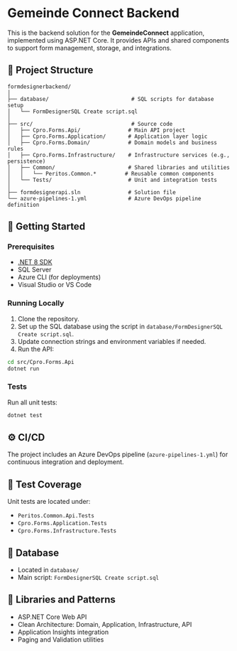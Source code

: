 
# Gemeinde Connect Backend

This is the backend solution for the **GemeindeConnect** application, implemented using ASP.NET Core. It provides APIs and shared components to support form management, storage, and integrations.

## 🧱 Project Structure

```
formdesignerbackend/
│
├── database/                          # SQL scripts for database setup
│   └── FormDesignerSQL Create script.sql
│
├── src/                               # Source code
│   ├── Cpro.Forms.Api/               # Main API project
│   ├── Cpro.Forms.Application/       # Application layer logic
│   ├── Cpro.Forms.Domain/            # Domain models and business rules
│   ├── Cpro.Forms.Infrastructure/    # Infrastructure services (e.g., persistence)
│   ├── Common/                       # Shared libraries and utilities
│   │   └── Peritos.Common.*         # Reusable common components
│   └── Tests/                        # Unit and integration tests
│
├── formdesignerapi.sln               # Solution file
└── azure-pipelines-1.yml             # Azure DevOps pipeline definition
```

## 🚀 Getting Started

### Prerequisites

- [.NET 8 SDK](https://dotnet.microsoft.com/en-us/download/dotnet/8.0)
- SQL Server
- Azure CLI (for deployments)
- Visual Studio or VS Code

### Running Locally

1. Clone the repository.
2. Set up the SQL database using the script in `database/FormDesignerSQL Create script.sql`.
3. Update connection strings and environment variables if needed.
4. Run the API:

```bash
cd src/Cpro.Forms.Api
dotnet run
```

### Tests

Run all unit tests:

```bash
dotnet test
```

## ⚙️ CI/CD

The project includes an Azure DevOps pipeline (`azure-pipelines-1.yml`) for continuous integration and deployment.

## 🧪 Test Coverage

Unit tests are located under:

- `Peritos.Common.Api.Tests`
- `Cpro.Forms.Application.Tests`
- `Cpro.Forms.Infrastructure.Tests`

## 📂 Database

- Located in `database/`
- Main script: `FormDesignerSQL Create script.sql`

## 🧰 Libraries and Patterns

- ASP.NET Core Web API
- Clean Architecture: Domain, Application, Infrastructure, API
- Application Insights integration
- Paging and Validation utilities

